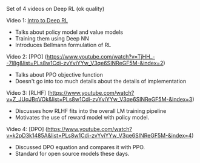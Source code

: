 Set of 4 videos on Deep RL (ok quality)

Video 1: [Intro to Deep RL](https://www.youtube.com/watch?v=SgC6AZss478&list=PLs8w1Cdi-zvYviYYw_V3qe6SINReGF5M-)

- Talks about policy model and value models
- Training them using Deep NN
- Introduces Bellmann formulation of RL

Video 2: [PPO] (https://www.youtube.com/watch?v=TjHH_--7l8g&list=PLs8w1Cdi-zvYviYYw_V3qe6SINReGF5M-&index=2)

- Talks about PPO objective function
- Doesn't go into too much details about the details of implementation

Video 3: [RLHF] (https://www.youtube.com/watch?v=Z_JUqJBpVOk&list=PLs8w1Cdi-zvYviYYw_V3qe6SINReGF5M-&index=3)

- Discusses how RLHF fits into the overall LM training pipeline
- Motivates the use of reward model with policy model.

Video 4: [DPO] (https://www.youtube.com/watch?v=k2pD3k1485A&list=PLs8w1Cdi-zvYviYYw_V3qe6SINReGF5M-&index=4)

- Discussed DPO equation and compares it with PPO.
- Standard for open source models these days.
